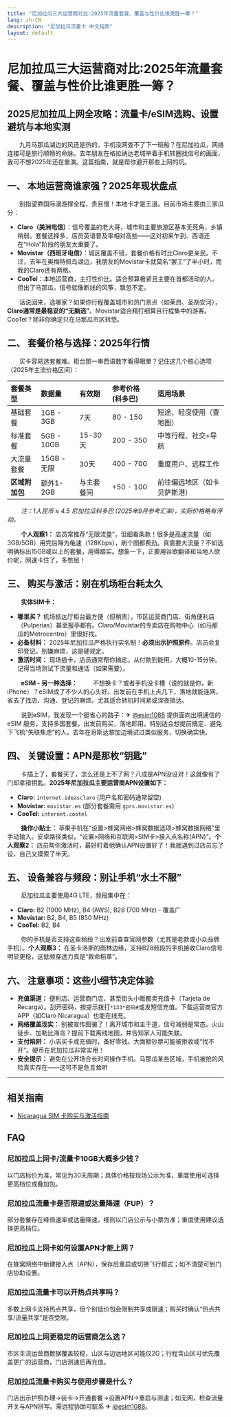 ```yaml
---
title: "尼加拉瓜三大运营商对比:2025年流量套餐、覆盖与性价比谁更胜一筹？"
lang: zh-CN
description: "尼加拉瓜流量卡 中文指南"
layout: default
---
```

# 尼加拉瓜三大运营商对比:2025年流量套餐、覆盖与性价比谁更胜一筹？

## 2025尼加拉瓜上网全攻略：流量卡/eSIM选购、设置避坑与本地实测

　　九月马那瓜湖边的风还是热的，手机没网查不了下一班船？在尼加拉瓜，网络连接可是旅行顺畅的命脉。去年朋友在格拉纳达老城举着手机转圈找信号的画面，我可不想2025年还在重演。这篇指南，就是帮你避开那些上网的坑。

## 一、 本地运营商谁家强？2025年现状盘点

　　别指望靠国际漫游撑全程，贵且慢！本地卡才是王道。目前市场主要由三家瓜分：

*   **Claro（美洲电信）**：信号覆盖的老大哥，城市和主要旅游区基本无死角，乡镇稍弱。套餐选择多，店员英语普及率相对高些——这对初来乍到、西语还在“Hola”阶段的朋友太重要了。
*   **Movistar（西班牙电信）**：城区覆盖不错，套餐价格有时比Claro更亲民。不过，去年在奥梅特佩岛湖边，我朋友的Movistar卡就莫名“罢工”了半小时，而我的Claro还有两格。
*   **CooTel**：本地运营商，主打性价比。适合预算极紧且主要在首都活动的人。但出了马那瓜，信号就像断线的风筝，飘忽不定。

　　话说回来，选哪家？如果你行程覆盖城市和热门景点（如莱昂、圣胡安河），**Claro通常是最稳妥的“无脑选”**。Movistar适合精打细算且行程集中的游客。CooTel？除非你确定只在马那瓜市区转悠。

## 二、 套餐价格与选择：2025年行情

　　买卡容易选套餐难。柜台那一串西语数字看得眼晕？记住这几个核心选项（2025年主流价格区间）：

| 套餐类型       | 数据量      | 有效期   | 参考价格 (科多巴) | 适用场景               |
| :------------- | :---------- | :------- | :---------------- | :--------------------- |
| 基础套餐       | 1GB - 3GB   | 7天      | 80 - 150          | 短途、轻度使用（查地图） |
| 标准套餐       | 5GB - 10GB  | 15-30天  | 200 - 350         | 中等行程、社交+导航    |
| 大流量套餐     | 15GB - 无限 | 30天     | 400 - 700         | 重度用户、远程工作     |
| **区域附加包** | 额外1-2GB   | 与主套餐同 | +50 - 100         | 前往偏远地区（如卡贝萨斯港） |

　　 *注：1人民币 ≈ 4.5 尼加拉瓜科多巴 (2025年9月参考汇率)，实际价格略有浮动。*

　　 **个人观察1：** 店员常推荐“无限流量”，但细看条款！很多是高速流量（如3GB/5GB）用完后降为龟速（128Kbps），刷个图都费劲。真需要大流量？不如选明确标出15GB或以上的套餐，用得踏实。想象一下，正要用谷歌翻译和当地人砍价呢，网速卡住了，多憋屈！

## 三、 购买与激活：别在机场柜台耗太久

　　 **实体SIM卡：**
*   **哪里买？** 机场抵达厅柜台最方便（但稍贵），市区运营商门店、街角便利店（Pulperías）甚至报亭都有。Claro/Movistar的专卖店在购物中心（如马那瓜的Metrocentro）里很好找。
*   **必备材料：** 2025年尼加拉瓜严格执行实名制！**必须出示护照原件**。店员会复印登记。别嫌麻烦，这是硬规定。
*   **激活时间：** 现场插卡，店员通常帮你搞定。从付款到能用，大概10-15分钟。记得当场测试下流量和通话（如果需要）。

　　 **eSIM - 另一种选择：**
　　 不想换卡？或者手机没卡槽（说的就是你，新iPhone）？eSIM成了不少人的心头好。出发前在手机上点几下，落地就能连网，省去了找店、沟通、登记的麻烦。尤其适合转机时间紧或深夜抵达。

　　 说到eSIM，我发现一个挺省心的路子：✈ [@esim1088](https://t.me/s/esim1088) 提供面向出境通信的 eSIM 服务，支持多国套餐，出发前购买，落地即用。特别适合想提前搞定、避免下飞机“失联焦虑”的人。去年在哥斯达黎加边境试过类似服务，切换确实快。

## 四、 关键设置：APN是那枚“钥匙”

　　 卡插上了，套餐买了，怎么还是上不了网？八成是APN没设对！这就像有了门却拿错钥匙。**2025年尼加拉瓜主要运营商APN设置如下：**

*   **Claro:** `internet.ideasclaro` (用户名和密码通常留空)
*   **Movistar:** `movistar.es` (部分套餐需用 `gprs.movistar.es`)
*   **CooTel:** `internet.cootel` 

　　 **操作小贴士：** 苹果手机在“设置>蜂窝网络>蜂窝数据选项>蜂窝数据网络”里手动输入。安卓路径类似，“设置>网络和互联网>SIM卡>接入点名称(APN)”。**个人观察2：** 店员帮你激活时，最好盯着他确认APN设置好了！我就遇到过店员忘了设，自己又摸索了半天。

## 五、 设备兼容与频段：别让手机“水土不服”

　　 尼加拉瓜主要使用4G LTE，频段集中在：
*   **Claro:** B2 (1900 MHz), B4 (AWS), B28 (700 MHz) - 覆盖广
*   **Movistar:** B2, B4, B5 (850 MHz)
*   **CooTel:** B2, B4

　　 你的手机是否支持这些频段？出发前查查官网参数（尤其是老款或小众品牌手机）。**个人观察3：** 在圣卡洛斯的雨林边缘，支持B28频段的手机接收Claro信号明显更稳，这低频穿透力真是“救命稻草”。

## 六、 注意事项：这些小细节决定体验

*   **充值渠道：** 便利店、运营商门店、甚至街头小贩都卖充值卡（Tarjeta de Recarga）。刮开密码，按提示拨打`*133*密码#`或发短信充值。下载运营商官方APP（如Claro Nicaragua）也能在线充。
*   **网络覆盖现实：** 别被宣传图骗了！离开城市和主干道，信号减弱是常态。火山徒步、加勒比海岛？提前下载离线地图，并告知家人可能失联。
*   **支付陷阱：** 小店买卡或充值时，备好零钱。大面额钞票可能被拒收或“找不开”。硬币在尼加拉瓜非常实用！
*   **安全提示：** 避免在公开场合长时间操作手机。马那瓜某些区域，手机被抢的风险真实存在——这可不是危言耸听

<!-- crosslink -->
---

## 相关指南

- [Nicaragua SIM 卡购买与激活指南](https://faciylike.github.io/nicaragua-sim-guides)

<!-- BEGIN_NICARAGUA_FAQ -->
## FAQ

### 尼加拉瓜上网卡/流量卡10GB大概多少钱？
以门店标价为准，常见为30天周期；具体价格按现场公示为准，重度使用可选择更高档位或叠加包。

### 尼加拉瓜流量卡是否限速或达量降速（FUP）？
部分套餐存在峰值速率或达量降速，细则以门店公示与小票为准；重度使用建议选择更高档位。

### 尼加拉瓜上网卡如何设置APN才能上网？
在蜂窝网络中新建接入点（APN），保存后重启或切换飞行模式；如不清楚可到门店协助设置。

### 尼加拉瓜流量卡可以开热点共享吗？
多数上网卡支持热点共享，但个别低价包会限制共享或限速；购买时确认“热点共享/流量共享”是否受限。

### 尼加拉瓜上网更稳定的运营商怎么选？
市区主流运营商数据覆盖较稳，山区与边远地区可能仅2G；行程含山区可优先覆盖更广的运营商，门店测速后再充值。

### 尼加拉瓜流量卡购买与使用步骤是什么？
门店出示护照办理→装卡→开通套餐→设置APN→重启与测速；如无网，检查流量开关与APN拼写。需远程协助可联系 ✈ [@esim1088](https://t.me/s/esim1088)。

<script type="application/ld+json">
{"@context": "https://schema.org", "@type": "FAQPage", "mainEntity": [{"@type": "Question", "name": "尼加拉瓜上网卡/流量卡10GB大概多少钱？", "acceptedAnswer": {"@type": "Answer", "text": "以门店标价为准，常见为30天周期；具体价格按现场公示为准，重度使用可选择更高档位或叠加包。"}}, {"@type": "Question", "name": "尼加拉瓜流量卡是否限速或达量降速（FUP）？", "acceptedAnswer": {"@type": "Answer", "text": "部分套餐存在峰值速率或达量降速，细则以门店公示与小票为准；重度使用建议选择更高档位。"}}, {"@type": "Question", "name": "尼加拉瓜上网卡如何设置APN才能上网？", "acceptedAnswer": {"@type": "Answer", "text": "在蜂窝网络中新建接入点（APN），保存后重启或切换飞行模式；如不清楚可到门店协助设置。"}}, {"@type": "Question", "name": "尼加拉瓜流量卡可以开热点共享吗？", "acceptedAnswer": {"@type": "Answer", "text": "多数上网卡支持热点共享，但个别低价包会限制共享或限速；购买时确认“热点共享/流量共享”是否受限。"}}, {"@type": "Question", "name": "尼加拉瓜上网更稳定的运营商怎么选？", "acceptedAnswer": {"@type": "Answer", "text": "市区主流运营商数据覆盖较稳，山区与边远地区可能仅2G；行程含山区可优先覆盖更广的运营商，门店测速后再充值。"}}, {"@type": "Question", "name": "尼加拉瓜流量卡购买与使用步骤是什么？", "acceptedAnswer": {"@type": "Answer", "text": "门店出示护照办理→装卡→开通套餐→设置APN→重启与测速；如无网，检查流量开关与APN拼写。需远程协助可联系 ✈ @esim1088。"}}]}
</script>
<!-- END_NICARAGUA_FAQ -->
